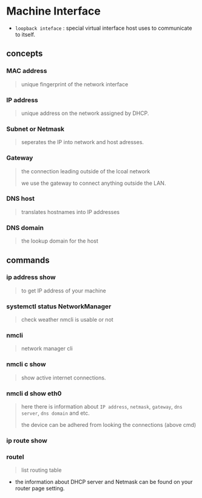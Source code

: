 # Machine Interface

- `loopback inteface` : special virtual interface host uses to communicate to itself.

## concepts

### MAC address

> unique fingerprint of the network interface

### IP address

> unique address on the network assigned by DHCP.

### Subnet or Netmask

> seperates the IP into network and host adresses.

### Gateway

> the connection leading outside of the lcoal network
>
> we use the gateway to connect anything outside the LAN.

### DNS host

> translates hostnames into IP addresses

### DNS domain

> the lookup domain for the host

## commands

### ip address show

> to get IP address of your machine

### systemctl status NetworkManager

> check weather nmcli is usable or not

### nmcli

> network manager cli

### nmcli c show

> show active internet connections.

### nmcli d show eth0

> here there is information about `IP address`, `netmask`, `gateway`, `dns server`, `dns domain` and etc.
>
> the device can be adhered from looking the connections (above cmd)

### ip route show

### routel

> list routing table

- the information about DHCP server and Netmask can be found on your router page setting.
